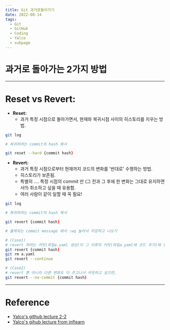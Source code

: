 ```yaml
---
title: Git 과거로돌아가기
date: 2022-08-14
tags:
  - Git
  - GitHub
  - Coding
  - Yalco
  - subpage
---
```


# 과거로 돌아가는 2가지 방법

---

# Reset vs Revert:
- **Reset:**
	- 과거 특정 시점으로 돌아가면서, 현재와 복귀시점 사이의 히스토리를 지우는 방법.

```zsh
git log

# 복귀하려는 commit의 hash 복사

git reset --hard {commit hash}

```

- **Revert:**
	- 과거 특정 시점으로부터 현재까지 코드의 변화를 '반대로' 수행하는 방법. 
	- 히스토리가 보존됨.
	- 특별히 .... 특정 시점의 commit 만 (그 전과 그 후에 한 변화는 그대로 유지하면서!!) 취소하고 싶을 때 유용함.
	- 여러 사람이 같이 일할 때 꼭 필요!

```zsh
git log

# 복귀하려는 commit의 hash 복사

git revert {commit hash}

# 출력되는 commit message 에서 :wq 눌러서 자장하고 나오기

# (Case1)
# revert 하려는 커밋(파일a.yaml 생성)이 그 이후의 커밋(파일a.yaml에 코드 추가)에 영향을 줄 경우
git revert {commit hash}
git rm a.yaml
git revert --continue

# (Case2)
# revert 뿐 아니라 다른 변화도 더 주고나서 커밋하고 싶으면,
git revert --no-commit {commit hash}


```


---

# Reference

- [Yalco's github lecture 2-2](https://www.yalco.kr/@git-github/2-2/)
- [Yalco's gihub lecture from inflearn](https://www.inflearn.com/course/%EC%A0%9C%EB%8C%80%EB%A1%9C-%ED%8C%8C%EB%8A%94-%EA%B9%83/dashboard)